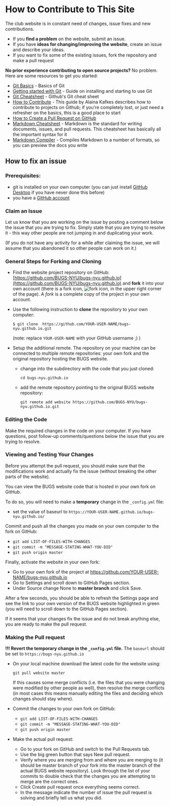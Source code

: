 # How to Contribute to This Site

The club website is in constant need of changes, issue fixes and new contributions.

- If you __find a problem__ on the website, submit an issue.
- If you have __ideas for changing/improving the website__, create an issue and describe your ideas.
- If you want to fix some of the existing issues, fork the repository and make a pull request

__No prior experience contributing to open source projects?__
No problem. Here are some resources to get you started:

- [Git Basics][git-basics] - Basics of Git
- [Getting started with Git][getting-started] - Guide on installing and starting to use Git
- [Git Cheatsheet][git-cheats] - Github's Git cheat sheet
- [How to Contribute][open-source-guide] - This guide by Alaina Kafkes describes how to contribute to projects on Github; if you're completely lost, or just need a refresher on the basics, this is a good place to start
- [How to Create a Pull Request on GitHub][create-pull-req]
- [Markdown Cheatsheet][md-cheats] - Markdown is the standard for writing documents, issues, and pull requests. This cheatsheet has basically all the important syntax for it
- [Markdown Compiler][dillinger] - Compiles Markdown to a number of formats, so you can preview the docs you write

[md-cheats]: https://github.com/adam-p/markdown-here/wiki/Markdown-Cheatsheet
[dillinger]: https://dillinger.io/
[git-cheats]: https://services.github.com/on-demand/downloads/github-git-cheat-sheet.pdf
[open-source-guide]: https://medium.com/clarifai-champions/99-pr-oblems-a-beginners-guide-to-open-source-abc1b867385a
[git-basics]: https://git-scm.com/book/en/v2/Getting-Started-Git-Basics
[getting-started]: https://www.digitalocean.com/community/tutorials/how-to-contribute-to-open-source-getting-started-with-git
[create-pull-req]: https://www.digitalocean.com/community/tutorials/how-to-create-a-pull-request-on-github
[git-desktop-guide]: https://help.github.com/desktop/guides/getting-started-with-github-desktop/

## How to fix an issue

### Prerequisites:
- git is installed on your own computer (you can just install [GitHub Desktop][git-desktop] if you have never done this before)
- you have a [GitHub account](https://github.com/)

[git-desktop]: https://desktop.github.com/

### Claim an Issue

Let us know that you are working on the issue by posting a comment below the issue that you are trying to fix. Simply state that you are trying to resolve it - this way other people are not jumping in and duplicating your work.

(If you do not have any activity for a while after claiming the issue, we will assume that you abandoned it so other people can work on it.)

### General Steps for Forking and Cloning

- Find the website project repository on GitHub: [https://github.com/BUGS-NYU/bugs-nyu.github.io](https://github.com/BUGS-NYU/bugs-nyu.github.io)
and __fork__ it into your own account (there is a fork icon, ![fork icon](assets/img/fork_icon.png), in the upper right corner of the page). A _fork_ is a complete copy of the project in your own account.

- Use the following instruction to __clone__ the repository to your own computer:

  `$ git clone  https://github.com/YOUR-USER-NAME/bugs-nyu.github.io.git`

  (note: replace `YOUR-USER-NAME` with your GitHub username ;) )

- Setup the additional remote. The repository on your machine can be connected to multiple remote repositories: your own fork and the original repository hosting the BUGS website.

  - change into the subdirectory with the code that you just cloned:

    `cd bugs-nyu.github.io`

  - add the remote repository pointing to the original BUGS website repository:

    `git remote add website https://github.com/BUGS-NYU/bugs-nyu.github.io.git`

### Editing the Code

Make the required changes in the code on your computer.
If you have questions, post follow-up comments/questions below the
issue that you are trying to resolve.

### Viewing and Testing Your Changes
<!--  Maybe this should instead have a jekyll tutorial? Viewing your changes from the gh-pages account is kinda wonky -->
Before you attempt the pull request, you should make sure that the modifications work and actually fix the issue (without breaking the other parts of the website).

You can view the BUGS website code that is hosted in your own fork on GitHub.

To do so, you will need to make a __temporary__ change in the `_config.yml` file:
- set the value of baseurl to `https://YOUR-USER-NAME.github.io/bugs-nyu.github.io/`

Commit and push all the changes you made on your own computer to the fork on GitHub:

- `git add LIST-OF-FILES-WITH-CHANGES`
- `git commit -m "MESSAGE-STATING-WHAT-YOU-DID"`
- `git push origin master`

Finally, activate the website in your own fork:
- Go to your own fork of the project at https://github.com/YOUR-USER-NAME/bugs-nyu.github.io
- Go to Settings and scroll down to GitHub Pages section.
- Under Source change None to __master branch__ and click Save.

After a few seconds, you should be able to refresh the Settings page and see the link to your own version of the BUGS website highlighted in green (you will need to scroll down to the GitHub Pages section).

If it seems that your changes fix the issue and do not break anything else, you are ready to make the pull request.

### Making the Pull request

__!!! Revert the temporary change in the `_config.yml` file.__
The `baseurl` should be set to `https://bugs-nyu.github.io`

- On your local machine download the latest code for the website using:

  `git pull website master`

  If this causes some merge conflicts (i.e. the files that you were changing were modified by other people as well), then resolve the merge conflicts (in most cases this means manually editing the files and deciding which changes should stay where).

- Commit the changes to your own fork on GitHub:

  - `git add LIST-OF-FILES-WITH-CHANGES`
  - `git commit -m "MESSAGE-STATING-WHAT-YOU-DID"`
  - `git push origin master`

- Make the actual pull request:

  - Go to your fork on GitHub and switch to the Pull Requests tab.
  - Use the big green button that says New pull request.
  - Verify where you are merging from and where you are merging to (it should be master branch of your fork into the master branch of the actual BUGS website repository). Look through the list of your commits to double check that the changes you are attempting to merge are the correct ones.
  - Click Create pull request once everything seems correct.
  - In the message indicate the number of issue the pull request is solving and briefly tell us what you did.
